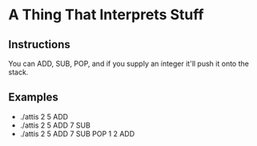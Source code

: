 # A Thing That Interprets Stuff

## Instructions
You can ADD, SUB, POP, and if you supply an integer it'll push it onto the stack.

## Examples
- ./attis 2 5 ADD
- ./attis 2 5 ADD 7 SUB
- ./attis 2 5 ADD 7 SUB POP 1 2 ADD
